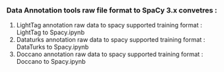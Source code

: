 ### Data Annotation tools raw file format to SpaCy 3.x convetres :
1. LightTag annotation raw data to spacy supported training format : LightTag to Spacy.ipynb
2. Dataturks annotation raw data to spacy supported training format : DataTurks to Spacy.ipynb
3. Doccano annotation raw data to spacy supported training format : Doccano to Spacy.ipynb
